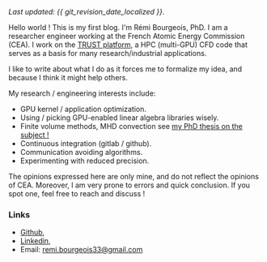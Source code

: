 _Last updated: {{ git_revision_date_localized }}_.  

Hello world ! This is my first blog. I'm Rémi Bourgeois, PhD. I am a researcher engineer working at the French Atomic Energy Commission (CEA). I work on the [TRUST platform](https://cea-trust-platform.github.io/), a HPC (multi-GPU) CFD code that serves as a basis for many research/industrial applications.

I like to write about what I do as it forces me to formalize my idea, and because I think it might help others.

My research / engineering interests include:

- GPU kernel / application optimization.
- Using / picking GPU-enabled linear algebra libraries wisely.
- Finite volume methods, MHD convection see [my PhD thesis on the subject !](https://theses.hal.science/tel-04732720/)
- Continuous integration (gitlab / github).
- Communication avoiding algorithms.
- Experimenting with reduced precision.

The opinions expressed here are only mine, and do not reflect the opinions of CEA. Moreover, I am very prone to errors and quick conclusion. If you spot one, feel free to reach and discuss !

### Links

- [Github](https://github.com/rbourgeois33),
- [Linkedin](https://www.linkedin.com/in/remi-bourgeois/),
- Email: <remi.bourgeois33@gmail.com>
